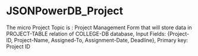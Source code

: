 # JSONPowerDB_Project
The micro Project Topic is  :  Project Management Form that will store data in PROJECT-TABLE relation of COLLEGE-DB database, Input Fields: {Project-ID, Project-Name, Assigned-To, Assignment-Date, Deadline}, Primary key: Project ID
